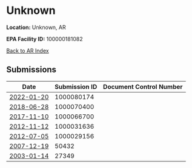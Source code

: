 # Unknown

**Location:** Unknown, AR

**EPA Facility ID:** 100000181082

[Back to AR Index](../../index.md)

## Submissions

| Date | Submission ID | Document Control Number |
|------|--------------|-------------------------|
| [2022-01-20](submissions/1000080174.md) | 1000080174 |  |
| [2018-06-28](submissions/1000070400.md) | 1000070400 |  |
| [2017-11-10](submissions/1000066700.md) | 1000066700 |  |
| [2012-11-12](submissions/1000031636.md) | 1000031636 |  |
| [2012-07-05](submissions/1000029156.md) | 1000029156 |  |
| [2007-12-19](submissions/50432.md) | 50432 |  |
| [2003-01-14](submissions/27349.md) | 27349 |  |
